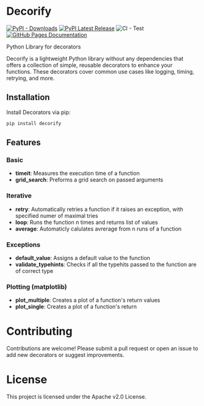 # Decorify 
[![PyPI - Downloads](https://img.shields.io/pypi/dm/decorify)](https://pypi.org/project/decorify/)
[![PyPI Latest Release](https://img.shields.io/pypi/v/decorify.svg)](https://pypi.org/project/decorify/)
![CI - Test](https://github.com/Dawid64/decorify/actions/workflows/python-app.yml/badge.svg)
[![GitHub Pages Documentation](https://img.shields.io/badge/GitHub_Pages-Documentation-blue)](https://dawid64.github.io/decorify/)

Python Library for decorators

Decorify  is a lightweight Python library without any dependencies that offers a collection of simple, reusable decorators to enhance your functions. These decorators cover common use cases like logging, timing, retrying, and more. 

## Installation
Install Decorators via pip:

```bash
pip install decorify 
```
## Features

### Basic
- **timeit**: Measures the execution time of a function
- **grid_search**: Preforms a grid search on passed arguments

### Iterative
- **retry**: Automatically retries a function if it raises an exception, with specified numer of maximal tries
- **loop**: Runs the function n times and returns list of values
- **average**: Automaticly calulates avrerage from n runs of a function

### Exceptions
- **default_value**: Assigns a default value to the function
- **validate_typehints**: Checks if all the typehits passed to the function are of correct type

### Plotting (matplotlib)
- **plot_multiple**: Creates a plot of a function's return values
- **plot_single**: Creates a plot of a function's return 

# Contributing
Contributions are welcome! Please submit a pull request or open an issue to add new decorators or suggest improvements.

# License
This project is licensed under the Apache v2.0  License.


